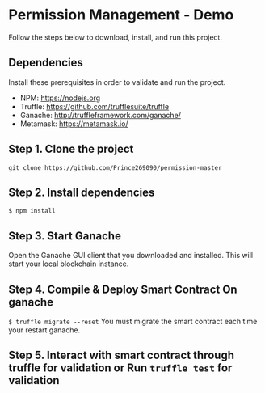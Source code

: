 
# Permission Management - Demo

Follow the steps below to download, install, and run this project.

## Dependencies
Install these prerequisites in order to validate and run the project. 
- NPM: https://nodejs.org
- Truffle: https://github.com/trufflesuite/truffle
- Ganache: http://truffleframework.com/ganache/
- Metamask: https://metamask.io/

## Step 1. Clone the project
`git clone https://github.com/Prince269090/permission-master`

## Step 2. Install dependencies
```
$ npm install
```
## Step 3. Start Ganache
Open the Ganache GUI client that you downloaded and installed. This will start your local blockchain instance.


## Step 4. Compile & Deploy Smart Contract On ganache
`$ truffle migrate --reset`
You must migrate the smart contract each time your restart ganache.

## Step 5. Interact with smart contract through truffle for validation or Run `truffle test` for validation

